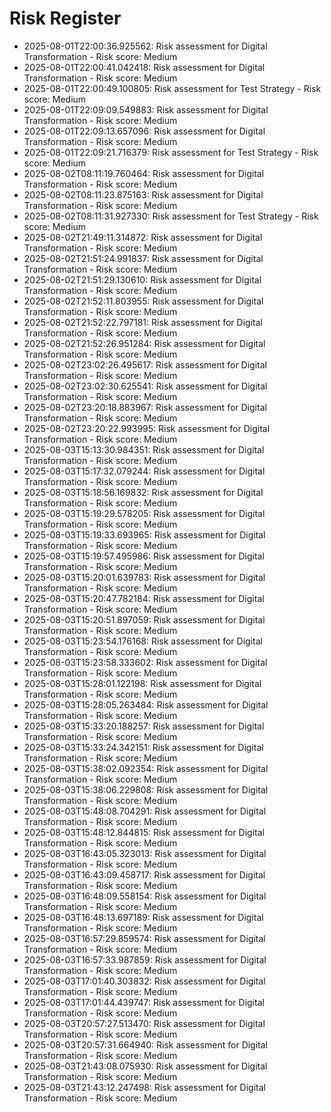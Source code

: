# Risk Register

- 2025-08-01T22:00:36.925562: Risk assessment for Digital Transformation - Risk score: Medium
- 2025-08-01T22:00:41.042418: Risk assessment for Digital Transformation - Risk score: Medium
- 2025-08-01T22:00:49.100805: Risk assessment for Test Strategy - Risk score: Medium
- 2025-08-01T22:09:09.549883: Risk assessment for Digital Transformation - Risk score: Medium
- 2025-08-01T22:09:13.657096: Risk assessment for Digital Transformation - Risk score: Medium
- 2025-08-01T22:09:21.716379: Risk assessment for Test Strategy - Risk score: Medium
- 2025-08-02T08:11:19.760464: Risk assessment for Digital Transformation - Risk score: Medium
- 2025-08-02T08:11:23.875163: Risk assessment for Digital Transformation - Risk score: Medium
- 2025-08-02T08:11:31.927330: Risk assessment for Test Strategy - Risk score: Medium
- 2025-08-02T21:49:11.314872: Risk assessment for Digital Transformation - Risk score: Medium
- 2025-08-02T21:51:24.991837: Risk assessment for Digital Transformation - Risk score: Medium
- 2025-08-02T21:51:29.130610: Risk assessment for Digital Transformation - Risk score: Medium
- 2025-08-02T21:52:11.803955: Risk assessment for Digital Transformation - Risk score: Medium
- 2025-08-02T21:52:22.797181: Risk assessment for Digital Transformation - Risk score: Medium
- 2025-08-02T21:52:26.951284: Risk assessment for Digital Transformation - Risk score: Medium
- 2025-08-02T23:02:26.495617: Risk assessment for Digital Transformation - Risk score: Medium
- 2025-08-02T23:02:30.625541: Risk assessment for Digital Transformation - Risk score: Medium
- 2025-08-02T23:20:18.883967: Risk assessment for Digital Transformation - Risk score: Medium
- 2025-08-02T23:20:22.993995: Risk assessment for Digital Transformation - Risk score: Medium
- 2025-08-03T15:13:30.984351: Risk assessment for Digital Transformation - Risk score: Medium
- 2025-08-03T15:17:32.079244: Risk assessment for Digital Transformation - Risk score: Medium
- 2025-08-03T15:18:56.169832: Risk assessment for Digital Transformation - Risk score: Medium
- 2025-08-03T15:19:29.578205: Risk assessment for Digital Transformation - Risk score: Medium
- 2025-08-03T15:19:33.693965: Risk assessment for Digital Transformation - Risk score: Medium
- 2025-08-03T15:19:57.495986: Risk assessment for Digital Transformation - Risk score: Medium
- 2025-08-03T15:20:01.639783: Risk assessment for Digital Transformation - Risk score: Medium
- 2025-08-03T15:20:47.782184: Risk assessment for Digital Transformation - Risk score: Medium
- 2025-08-03T15:20:51.897059: Risk assessment for Digital Transformation - Risk score: Medium
- 2025-08-03T15:23:54.176168: Risk assessment for Digital Transformation - Risk score: Medium
- 2025-08-03T15:23:58.333602: Risk assessment for Digital Transformation - Risk score: Medium
- 2025-08-03T15:28:01.122198: Risk assessment for Digital Transformation - Risk score: Medium
- 2025-08-03T15:28:05.263484: Risk assessment for Digital Transformation - Risk score: Medium
- 2025-08-03T15:33:20.188257: Risk assessment for Digital Transformation - Risk score: Medium
- 2025-08-03T15:33:24.342151: Risk assessment for Digital Transformation - Risk score: Medium
- 2025-08-03T15:38:02.092354: Risk assessment for Digital Transformation - Risk score: Medium
- 2025-08-03T15:38:06.229808: Risk assessment for Digital Transformation - Risk score: Medium
- 2025-08-03T15:48:08.704291: Risk assessment for Digital Transformation - Risk score: Medium
- 2025-08-03T15:48:12.844815: Risk assessment for Digital Transformation - Risk score: Medium
- 2025-08-03T16:43:05.323013: Risk assessment for Digital Transformation - Risk score: Medium
- 2025-08-03T16:43:09.458717: Risk assessment for Digital Transformation - Risk score: Medium
- 2025-08-03T16:48:09.558154: Risk assessment for Digital Transformation - Risk score: Medium
- 2025-08-03T16:48:13.697189: Risk assessment for Digital Transformation - Risk score: Medium
- 2025-08-03T16:57:29.859574: Risk assessment for Digital Transformation - Risk score: Medium
- 2025-08-03T16:57:33.987859: Risk assessment for Digital Transformation - Risk score: Medium
- 2025-08-03T17:01:40.303832: Risk assessment for Digital Transformation - Risk score: Medium
- 2025-08-03T17:01:44.439747: Risk assessment for Digital Transformation - Risk score: Medium
- 2025-08-03T20:57:27.513470: Risk assessment for Digital Transformation - Risk score: Medium
- 2025-08-03T20:57:31.664940: Risk assessment for Digital Transformation - Risk score: Medium
- 2025-08-03T21:43:08.075930: Risk assessment for Digital Transformation - Risk score: Medium
- 2025-08-03T21:43:12.247498: Risk assessment for Digital Transformation - Risk score: Medium
